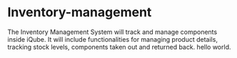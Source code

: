 # Inventory-management
The Inventory Management System will track and manage components inside iQube. It will include functionalities for managing product details, tracking stock levels, components taken out and returned back.
hello world.